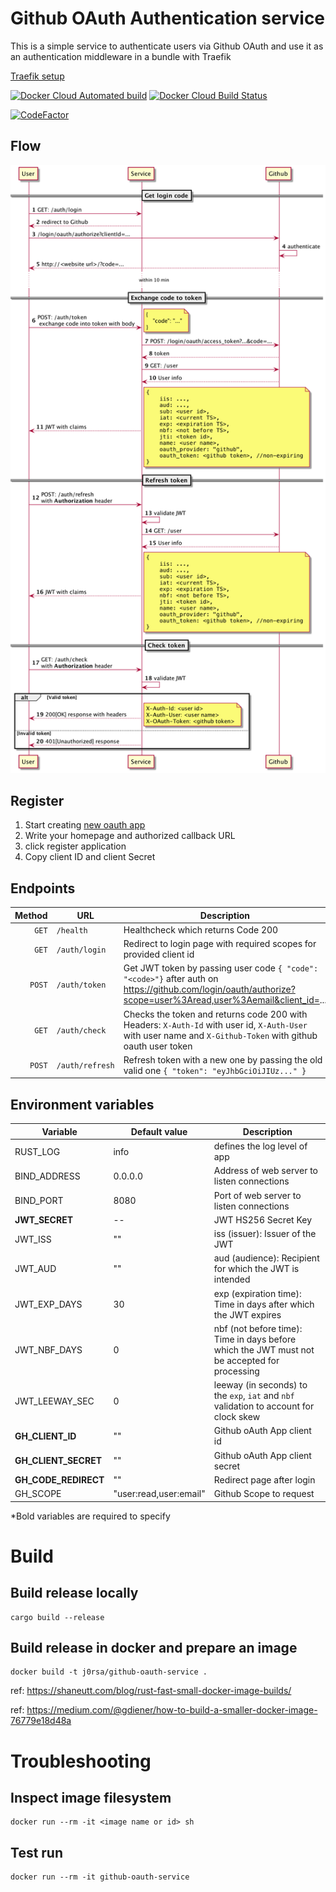 # Github OAuth Authentication service

This is a simple service to authenticate users via Github OAuth and use it as an authentication middleware in a bundle with Traefik

[Traefik setup](https://doc.traefik.io/traefik/v1.7/configuration/backends/kubernetes/#authentication)

[![Docker Cloud Automated build](https://img.shields.io/docker/cloud/automated/j0rsa/jwt-auth)](https://hub.docker.com/repository/docker/j0rsa/gh-auth)
[![Docker Cloud Build Status](https://img.shields.io/docker/cloud/build/j0rsa/jwt-auth)](https://hub.docker.com/repository/docker/j0rsa/gh-auth)

[![CodeFactor](https://www.codefactor.io/repository/github/j0rsa/github-oauth-service/badge/main)](https://www.codefactor.io/repository/github/j0rsa/github-oauth-service/overview/main)

## Flow
![Flow diagram](doc/flow.png)

## Register
1. Start creating [new oauth app](https://github.com/settings/applications/new)
1. Write your homepage and authorized callback URL 
1. click register application
1. Copy client ID and client Secret

## Endpoints
| Method |     URL         | Description |
| ------:| --------------- | ----------- |
| `GET`  | `/health`       | Healthcheck  which returns Code 200 |
| `GET`  | `/auth/login`   | Redirect to login page with required scopes for provided client id |
| `POST` | `/auth/token`   | Get JWT token by passing user code `{ "code": "<code>"}` after auth on https://github.com/login/oauth/authorize?scope=user%3Aread,user%3Aemail&client_id=... |
| `GET`  | `/auth/check`   | Checks the token and returns code 200 with Headers: `X-Auth-Id` with user id, `X-Auth-User` with user name and `X-Github-Token` with github oauth user token |
| `POST` | `/auth/refresh` | Refresh token with a new one by passing the old valid one `{ "token": "eyJhbGciOiJIUz..." }` |

## Environment variables
| Variable | Default value | Description |
| ------| --- | ----------- |
| RUST_LOG | info | defines the log level of app |
| BIND_ADDRESS | 0.0.0.0 | Address of web server to listen connections |
| BIND_PORT | 8080 | Port of web server to listen connections |
| **JWT_SECRET** | -- | JWT HS256 Secret Key |
| JWT_ISS | "" | iss (issuer): Issuer of the JWT |
| JWT_AUD | "" | aud (audience): Recipient for which the JWT is intended |
| JWT_EXP_DAYS | 30 | exp (expiration time): Time in days after which the JWT expires |
| JWT_NBF_DAYS | 0 | nbf (not before time): Time in days before which the JWT must not be accepted for processing |
| JWT_LEEWAY_SEC | 0 | leeway (in seconds) to the `exp`, `iat` and `nbf` validation to  account for clock skew |
| **GH_CLIENT_ID** | "" | Github oAuth App client id |
| **GH_CLIENT_SECRET** | "" | Github oAuth App client secret | 
| **GH_CODE_REDIRECT** | "" | Redirect page after login |
| GH_SCOPE | "user:read,user:email" | Github Scope to request |

*Bold variables are required to specify 

# Build

## Build release locally
    cargo build --release

## Build release in docker and prepare an image
    docker build -t j0rsa/github-oauth-service .
    
ref: https://shaneutt.com/blog/rust-fast-small-docker-image-builds/

ref: https://medium.com/@gdiener/how-to-build-a-smaller-docker-image-76779e18d48a

# Troubleshooting

## Inspect image filesystem
    docker run --rm -it <image name or id> sh
## Test run
    docker run --rm -it github-oauth-service